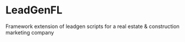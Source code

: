 # LeadGenFL
Framework extension of leadgen scripts for a real estate &amp; construction marketing company
